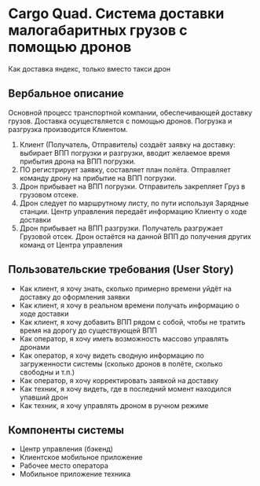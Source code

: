 # Cargo Quad. Система доставки малогабаритных грузов с помощью дронов
Как доставка яндекс, только вместо такси дрон

## Вербальное описание
Основной процесс транспортной компании, обеспечивающей доставку грузов. Доставка осуществляется с помощью дронов. Погрузка и разгрузка производится Клиентом.
1. Клиент (Получатель, Отправитель) создаёт заявку на доставку: выбирает ВПП погрузки и разгрузки, вводит желаемое время прибытия дрона на ВПП погрузки.
2. ПО регистрирует заявку, составляет план полёта. Отправляет команду дрону на прибытие на ВПП погрузки.
3. Дрон прибывает на ВПП погрузки. Отправитель закрепляет Груз в грузовом отсеке.
4. Дрон следует по маршрутному листу, по пути используя Зарядные станции. Центр управления передаёт информацию Клиенту о ходе доставки
5. Дрон прибывает на ВПП разгрузки. Получатель разгружает Грузовой отсек. Дрон остаётся на данной ВПП до получения других команд от Центра управления

## Пользовательские требования (User Story)
- Как клиент, я хочу знать, сколько примерно времени уйдёт на доставку до оформления заявки
- Как клиент, я хочу в реальном времени получать информацию о ходе доставки
- Как клиент, я хочу добавить ВПП рядом с собой, чтобы не тратить время на дорогу до существующей ВПП
- Как оператор, я хочу иметь возможность массово управлять дронами
- Как оператор, я хочу видеть сводную информацию по загруженности системы (сколько дронов в полёте, сколько свободны и т.п.)
- Как оператор, я хочу корректировать заявкой на доставку
- Как техник, я хочу видеть, где в последний момент находился упавший дрон
- Как техник, я хочу управлять дроном в ручном режиме

## Компоненты системы
- Центр управления (бэкенд)
- Клиентское мобильное приложение
- Рабочее место оператора
- Мобильное приложение техника 
